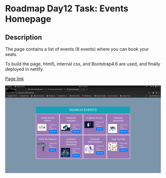# Roadmap Day12 Task: Events Homepage

## Description

The page contains a list of events (8 events) where you can book your seats.

To build the page, html5, internal css, and Bootstrap4.6 are used, and finally
deployed in netlify.

[Page link](https://storied-kulfi-7be9fb.netlify.app/)

![Webpage](events_homepage.png)
